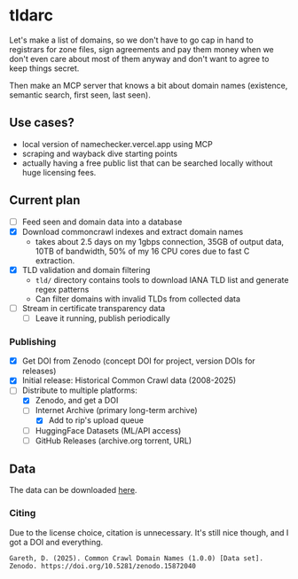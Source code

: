 # tldarc

Let's make a list of domains, so we don't have to go cap in hand to registrars
for zone files, sign agreements and pay them money when we don't even care about
most of them anyway and don't want to agree to keep things secret.

Then make an MCP server that knows a bit about domain names (existence, semantic
search, first seen, last seen).

## Use cases?

* local version of namechecker.vercel.app using MCP
* scraping and wayback dive starting points
* actually having a free public list that can be searched locally without huge
  licensing fees.

## Current plan

- [ ] Feed seen and domain data into a database
- [x] Download commoncrawl indexes and extract domain names
  - takes about 2.5 days on my 1gbps connection, 35GB of output data,
    10TB of bandwidth, 50% of my 16 CPU cores due to fast C extraction.
- [x] TLD validation and domain filtering
  - `tld/` directory contains tools to download IANA TLD list and generate regex patterns
  - Can filter domains with invalid TLDs from collected data
- [ ] Stream in certificate transparency data
  - [ ] Leave it running, publish periodically

### Publishing

- [x] Get DOI from Zenodo (concept DOI for project, version DOIs for releases)
- [x] Initial release: Historical Common Crawl data (2008-2025)
- [ ] Distribute to multiple platforms:
  - [x] Zenodo, and get a DOI
  - [ ] Internet Archive (primary long-term archive)
    - [x] Add to rip's upload queue
  - [ ] HuggingFace Datasets (ML/API access)
  - [ ] GitHub Releases (archive.org torrent, URL)

## Data

The data can be downloaded [here](https://zenodo.org/records/15872040).

### Citing

Due to the license choice, citation is unnecessary. It's still nice though,
and I got a DOI and everything.

```text
Gareth, D. (2025). Common Crawl Domain Names (1.0.0) [Data set]. Zenodo. https://doi.org/10.5281/zenodo.15872040
```

